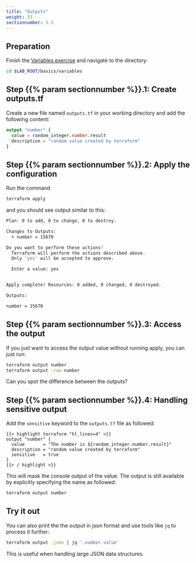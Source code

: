 ```yaml
---
title: "Outputs"
weight: 33
sectionnumber: 3.3
---
```



## Preparation

Finish the [Variables exercise](2-variables.md) and navigate to the directory:

```bash
cd $LAB_ROOT/basics/variables
```

## Step {{% param sectionnumber %}}.1: Create outputs.tf

Create a new file named `outputs.tf` in your working directory and add the following content:

```terraform
output "number" {
  value = random_integer.number.result
  description = "random value created by terraform"
}
```

## Step {{% param sectionnumber %}}.2: Apply the configuration

Run the command

```bash
terraform apply
```

and you should see output similar to this:

```bash
Plan: 0 to add, 0 to change, 0 to destroy.

Changes to Outputs:
  + number = 15670

Do you want to perform these actions?
  Terraform will perform the actions described above.
  Only 'yes' will be accepted to approve.

  Enter a value: yes


Apply complete! Resources: 0 added, 0 changed, 0 destroyed.

Outputs:

number = 15670
```

## Step {{% param sectionnumber %}}.3: Access the output

If you just want to access the output value without running apply, you can just run:

```bash
terraform output number
terraform output -raw number
```

Can you spot the difference between the outputs?

## Step {{% param sectionnumber %}}.4: Handling sensitive output

Add the `sensitive` keyword to the `outputs.tf` file as followed:

```
{{< highlight terraform "hl_lines=4" >}}
output "number" {
  value       = "The number is ${random_integer.number.result}"
  description = "random value created by terraform"
  sensitive   = true
}
{{< / highlight >}}
```

This will mask the console output of the value. The output is still available by
explicitly specifying the name as followed:

```bash
terraform output number
```

## Try it out

You can also print the the output in json format and use tools like `jq` to process it further:

```bash
terraform output -json | jq '.number.value'
```

This is useful when handling large JSON data structures.
